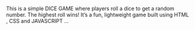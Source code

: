 This is a simple DICE GAME where players roll a dice to get a random number. The highest roll wins! It’s a fun, lightweight game built using HTML , CSS and JAVASCRIPT ...
